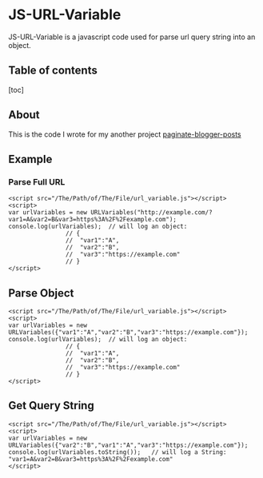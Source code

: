 # JS-URL-Variable

JS-URL-Variable is a javascript code used for parse url query string into an object.

## Table of contents

[toc]

##  About

This is the code I wrote for my another project [paginate-blogger-posts](https://sourceforge.net/p/paginate-blogger-posts/)

## Example

### Parse Full URL
	
	<script src="/The/Path/of/The/File/url_variable.js"></script>
	<script>
	var urlVariables = new URLVariables("http://example.com/?var1=A&var2=B&var3=https%3A%2F%2Fexample.com");
	console.log(urlVariables);	// will log an object: 
					// {
					//	"var1":"A",
					//	"var2":"B",
					//	"var3":"https://example.com"
					// }
	</script>

## Parse Object

	<script src="/The/Path/of/The/File/url_variable.js"></script>
	<script>
	var urlVariables = new URLVariables({"var1":"A","var2":"B","var3":"https://example.com"});
	console.log(urlVariables);	// will log an object: 
					// {
					//	"var1":"A",
					//	"var2":"B",
					//	"var3":"https://example.com"
					// }
	</script>

## Get Query String

	<script src="/The/Path/of/The/File/url_variable.js"></script>
	<script>
	var urlVariables = new URLVariables({"var2":"B","var1":"A","var3":"https://example.com"});
	console.log(urlVariables.toString());	// will log a String: "var1=A&var2=B&var3=https%3A%2F%2Fexample.com"
	</script>
	